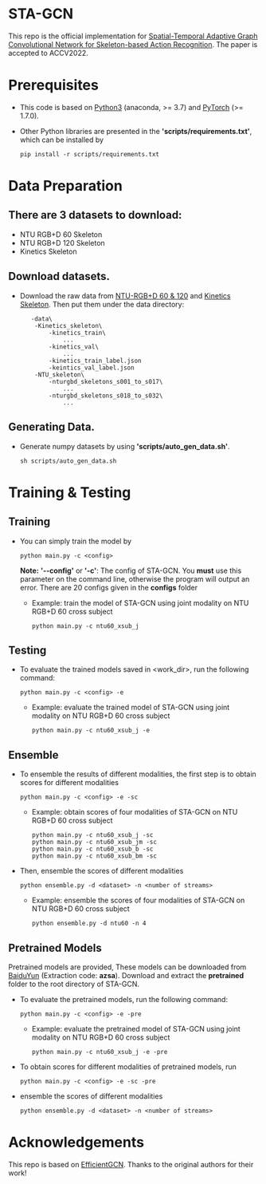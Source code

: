 # STA-GCN

This repo is the official implementation for [Spatial-Temporal Adaptive Graph Convolutional Network for Skeleton-based Action Recognition](https://openaccess.thecvf.com/content/ACCV2022/papers/Hang_Spatial-Temporal_Adaptive_Graph_Convolutional_Network_for_Skeleton-based_Action_Recognition_ACCV_2022_paper.pdf). The paper is accepted to ACCV2022.

# Prerequisites

- This code is based on [Python3](https://www.anaconda.com/) (anaconda, >= 3.7) and [PyTorch](http://pytorch.org/) (>= 1.7.0).
- Other Python libraries are presented in the **'scripts/requirements.txt'**, which can be installed by
    
    ```
    pip install -r scripts/requirements.txt
  ```
    

# Data Preparation

## There are 3 datasets to download:

- NTU RGB+D 60 Skeleton
- NTU RGB+D 120 Skeleton
- Kinetics Skeleton

## Download datasets.

- Download the raw data from [NTU-RGB+D 60 & 120](https://rose1.ntu.edu.sg/dataset/actionRecognition/) and [Kinetics Skeleton](https://github.com/yysijie/st-gcn/blob/master/OLD_README.md#kinetics-skeleton). Then put them under the data directory:
    
    ```
       -data\  
       	-Kinetics_skeleton\  
       		-kinetics_train\
       			...
       		-kinetics_val\
       			...
       		-kinetics_train_label.json
       		-keintics_val_label.json
       	-NTU_skeleton\
       		-nturgbd_skeletons_s001_to_s017\
       			...
       		-nturgbd_skeletons_s018_to_s032\
       			...
  ```
    

## Generating Data.

- Generate numpy datasets by using **'scripts/auto\_gen\_data.sh'**.
    
    ```
  sh scripts/auto_gen_data.sh
  ```
    

# Training & Testing

## Training

- You can simply train the model by
    
    ```
  python main.py -c <config>
  ```
    
    **Note:** **'--config'** or **'-c'**: The config of STA-GCN. You **must** use this parameter on the command line, otherwise the program will output an error. There are 20 configs given in the **configs** folder
	
	- Example: train the model of STA-GCN using joint modality on NTU RGB+D 60 cross subject

		```
		python main.py -c ntu60_xsub_j
	  ```
## Testing

- To evaluate the trained models saved in &lt;work_dir&gt;, run the following command:
    
    ```
 	python main.py -c <config> -e
  ```
	- Example: evaluate the trained model of STA-GCN using joint modality on NTU RGB+D 60 cross subject

		```
		python main.py -c ntu60_xsub_j -e
	  ```

## Ensemble
- To ensemble the results of different modalities, the first step is to obtain scores for different modalities
    
    ```
  python main.py -c <config> -e -sc
  ```
    
	- Example: obtain scores of four modalities of STA-GCN on NTU RGB+D 60 cross subject

		```
		python main.py -c ntu60_xsub_j -sc
		python main.py -c ntu60_xsub_jm -sc
		python main.py -c ntu60_xsub_b -sc
		python main.py -c ntu60_xsub_bm -sc
	  ```

- Then,  ensemble the scores of different modalities
    ```
  python ensemble.py -d <dataset> -n <number of streams>
  ```

	- Example:  ensemble the scores of four modalities of STA-GCN on NTU RGB+D 60 cross subject

		```
		python ensemble.py -d ntu60 -n 4
	 	```

## Pretrained Models
Pretrained models are provided, These models can be downloaded from [BaiduYun](https://pan.baidu.com/s/1fn5kAqbgi1z2KV318zEZZQ) (Extraction code: **azsa**). Download and extract the **pretrained** folder to the root directory of STA-GCN.
- To evaluate the pretrained models, run the following command:
    ```
 	python main.py -c <config> -e -pre
	```
	- Example: evaluate the pretrained model of STA-GCN using joint modality on NTU RGB+D 60 cross subject
		```
		python main.py -c ntu60_xsub_j -e -pre
	  ```
- To obtain scores for different modalities of pretrained models, run
	```
  python main.py -c <config> -e -sc -pre
  ```
- ensemble the scores of different modalities
	```
	python ensemble.py -d <dataset> -n <number of streams>
	```

# Acknowledgements

This repo is based on [EfficientGCN](https://github.com/yfsong0709/EfficientGCNv1). Thanks to the original authors for their work!
